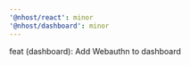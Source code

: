 ```yaml
---
'@nhost/react': minor
'@nhost/dashboard': minor
---
```


feat (dashboard): Add Webauthn to dashboard
